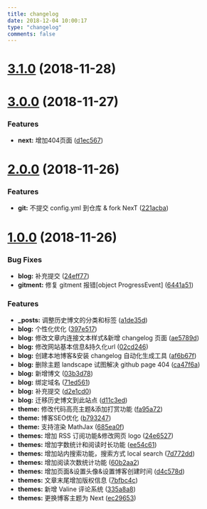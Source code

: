 ```yaml
---
title: changelog
date: 2018-12-04 10:00:17
type: "changelog"
comments: false
---
```



# [3.1.0](https://github.com/seyvoue/seyvoue.github.io/compare/v3.0.0...v3.1.0) (2018-11-28)



# [3.0.0](https://github.com/seyvoue/seyvoue.github.io/compare/v2.0.0...v3.0.0) (2018-11-27)


### Features

* **next:** 增加404页面 ([d1ec567](https://github.com/seyvoue/seyvoue.github.io/commit/d1ec567))



# [2.0.0](https://github.com/seyvoue/seyvoue.github.io/compare/v1.0.0...v2.0.0) (2018-11-26)


### Features

* **git:** 不提交 config.yml 到仓库 & fork NexT ([221acba](https://github.com/seyvoue/seyvoue.github.io/commit/221acba))



# [1.0.0](https://github.com/seyvoue/seyvoue.github.io/compare/af6b67f...v1.0.0) (2018-11-26)


### Bug Fixes

* **blog:** 补充提交 ([24eff77](https://github.com/seyvoue/seyvoue.github.io/commit/24eff77))
* **gitment:** 修复 gitment 报错[object ProgressEvent] ([6441a51](https://github.com/seyvoue/seyvoue.github.io/commit/6441a51))


### Features

* **_posts:** 调整历史博文的分类和标签 ([a1de35d](https://github.com/seyvoue/seyvoue.github.io/commit/a1de35d))
* **blog:** 个性化优化 ([397e517](https://github.com/seyvoue/seyvoue.github.io/commit/397e517))
* **blog:** 修改文章内连接文本样式&新增 changelog 页面 ([ae5789d](https://github.com/seyvoue/seyvoue.github.io/commit/ae5789d))
* **blog:** 修改网站基本信息&持久化url ([02cd246](https://github.com/seyvoue/seyvoue.github.io/commit/02cd246))
* **blog:** 创建本地博客&安装 changelog 自动化生成工具 ([af6b67f](https://github.com/seyvoue/seyvoue.github.io/commit/af6b67f))
* **blog:** 删除主题 landscape 试图解决 github page 404 ([ca47f6a](https://github.com/seyvoue/seyvoue.github.io/commit/ca47f6a))
* **blog:** 新增博文 ([03b3d78](https://github.com/seyvoue/seyvoue.github.io/commit/03b3d78))
* **blog:** 绑定域名 ([71ed561](https://github.com/seyvoue/seyvoue.github.io/commit/71ed561))
* **blog:** 补充提交 ([d2e1cd0](https://github.com/seyvoue/seyvoue.github.io/commit/d2e1cd0))
* **blog:** 迁移历史博文到此站点 ([d11c3ed](https://github.com/seyvoue/seyvoue.github.io/commit/d11c3ed))
* **theme:** 修改代码高亮主题&添加打赏功能 ([fa95a72](https://github.com/seyvoue/seyvoue.github.io/commit/fa95a72))
* **theme:** 博客SEO优化 ([b793247](https://github.com/seyvoue/seyvoue.github.io/commit/b793247))
* **theme:** 支持渲染 MathJax ([685ea0f](https://github.com/seyvoue/seyvoue.github.io/commit/685ea0f))
* **themes:** 增加 RSS 订阅功能&修改网页 logo ([24e6527](https://github.com/seyvoue/seyvoue.github.io/commit/24e6527))
* **themes:** 增加字数统计和阅读时长功能 ([ee54c61](https://github.com/seyvoue/seyvoue.github.io/commit/ee54c61))
* **themes:** 增加站内搜索功能，搜索方式 local search ([7d772dd](https://github.com/seyvoue/seyvoue.github.io/commit/7d772dd))
* **themes:** 增加阅读次数统计功能 ([60b2aa2](https://github.com/seyvoue/seyvoue.github.io/commit/60b2aa2))
* **themes:** 增加页面&设置头像&设置博客创建时间 ([d4c578d](https://github.com/seyvoue/seyvoue.github.io/commit/d4c578d))
* **themes:** 文章末尾增加版权信息 ([7bfbc4c](https://github.com/seyvoue/seyvoue.github.io/commit/7bfbc4c))
* **themes:** 新增 Valine 评论系统 ([335a8a8](https://github.com/seyvoue/seyvoue.github.io/commit/335a8a8))
* **themes:** 更换博客主题为 Next ([ec29653](https://github.com/seyvoue/seyvoue.github.io/commit/ec29653))



